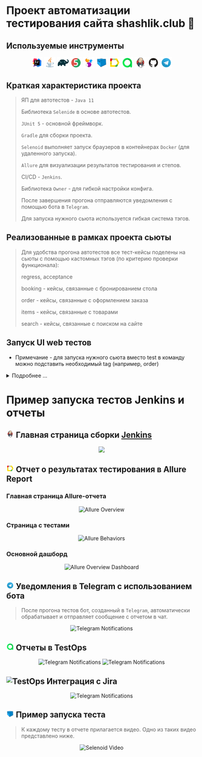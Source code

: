 # Проект автоматизации тестирования сайта shashlik.club 🥩

##  Используемые инструменты

<p align="center">
<img width="6%" title="IntelliJ IDEA" src="images/logo/Intelij_IDEA.svg">
<img width="6%" title="Java" src="images/logo/Java.svg">
<img width="6%" title="Gradle" src="images/logo/Gradle.svg">
<img width="6%" title="JUnit5" src="images/logo/JUnit5.svg">
<img width="6%" title="Selenide" src="images/logo/Selenide.svg">
<img width="6%" title="Selenoid" src="images/logo/Selenoid.svg">
<img width="6%" title="Allure Report" src="images/logo/Allure_Report.svg">
<img width="6%" title="TestOps" src="images/logo/Allure_TO.svg">
<img width="6%" title="Jenkins" src="images/logo/Jenkins.svg">
<img width="6%" title="GitHub" src="images/logo/GitHub.svg">
<img width="6%" title="Telegram" src="images/logo/Telegram.svg">
</p>

## Краткая характеристика проекта
> ЯП для автотестов - <code>Java 11</code>
> 
> Библиотека <code>Selenide</code> в основе автотестов.
> 
> <code>JUnit 5</code> - основной фреймворк.
>
>  <code>Gradle</code> для сборки проекта.
>
> <code>Selenoid</code> выполняет запуск браузеров в контейнерах <code>Docker</code> (для удаленного запуска).
>
> <code>Allure</code> для визуализации результатов тестирования и степов.
>
> CI/CD - <code>Jenkins</code>.
> 
> Библиотека <code>Owner</code> - для гибкой настройки конфига.
>
> После завершения прогона отправляются уведомления с помощью бота в <code>Telegram</code>.
> 
> Для запуска нужного сьюта используется гибкая система тэгов.
> 


## Реализованные в рамках проекта сьюты
> Для удобства прогона автотестов все тест-кейсы поделены на сьюты с помощью кастомных тэгов (по критерию проверки функционала):
> 
> regress, acceptance 
> 
> booking - кейсы, связанные с бронированием стола
> 
> order - кейсы, связанные с оформлением заказа
> 
> items - кейсы, связанные с товарами
> 
> search - кейсы, связанные с поиском на сайте 


## Запуск UI web тестов
* Примечание - для запуска нужного сьюта вместо test в команду можно подставить необходимый tag (например, order)
<details>
<summary>Подробнее ...</summary>

### Локальный запуск тестов

```./gradlew clean test -Dclient=localBrowser -Dtype=ui```

### Локальный запуск тестов в Selenoid
<details>
<summary>Шаги запуска</summary>

>1. Создать файл с проперти
>> * путь указать ```./src/test/resources/config/remoteBrowser.properties```
>> * добавить данные в файл, пример( ```src/test/resources/config/exampleRemoteBrowser.properties``` )
>2. Запустить тесты
>>```./gradlew clean runTestsUi -Dclient=remoteBrowser -Dtype=ui```
</details>


### Удаленный запуск тестов в Jenkins
<details>
<summary>Шаги запуска</summary>

>1. Создать файл с проперти в Jenkins
>> * путь указать ```./src/test/resources/config/remoteBrowser.properties```
>> * добавить данные в файл, пример( ```src/test/resources/config/exampleRemoteBrowser.properties``` )
>2. Создать файл с настройками для Telegram в Jenkins
>> * путь указать ```./notifications/telegram_config.json```
>> * добавить данные в файл, пример(```./notifications/example_telegram_config.json```)
>3. Запустить тесты
>>```
>>clean
>>runTestsUi
>>-Dclient=remoteBrowser
>>-Dtype=ui
>>-Dthreads=3
>>```
</details>
</details>



# Пример запуска тестов Jenkins и отчеты
## <img width="4%" title="Jenkins" src="images/logo/Jenkins.svg"> Главная страница сборки [Jenkins](https://jenkins.autotests.cloud/job/Club.Ratibor/)

<p align="center">
  <img src="images/screens/jenkins.png">
</p>

## <img width="4%" title="Allure Report" src="images/logo/Allure_Report.svg"> Отчет о результатах тестирования в Allure Report

### Главная страница Allure-отчета

<p align="center">
<img title="Allure Overview" src="images/screens/overview.png">
</p>

### Страница с тестами

<p align="center">
<img title="Allure Behaviors" src="images/screens/behaviors.png">
</p>

### Основной дашборд

<p align="center">
<img title="Allure Overview Dashboard" src="images/screens/dashboard.png">
</p>

## <img width="4%" title="Telegram" src="images/logo/Telegram.svg"> Уведомления в Telegram с использованием бота

> После прогона тестов бот, созданный в <code>Telegram</code>, автоматически обрабатывает и отправляет сообщение с отчетом в чат.
<p align="center">
<img title="Telegram Notifications" src="images/screens/notifications.png">
</p>

## <img width="4%" title="TestOps" src="images/logo/Allure_TO.svg"> Отчеты в TestOps

<p align="center">
<img title="Telegram Notifications" src="images/screens/testops.png">
<img title="Telegram Notifications" src="images/screens/cases.png">
</p>

## <img width="4%" title="TestOps" src="images/logo/jira.svg"> Интеграция с Jira

<p align="center">
<img title="Telegram Notifications" src="images/screens/jira.png">
</p>

## <img width="4%" title="Selenoid" src="images/logo/Selenoid.svg"> Пример запуска теста 

> К каждому тесту в отчете прилагается видео. Одно из таких видео представлено ниже.
<p align="center">
  <img title="Selenoid Video" src="images/gif/example_video.gif">
</p>
